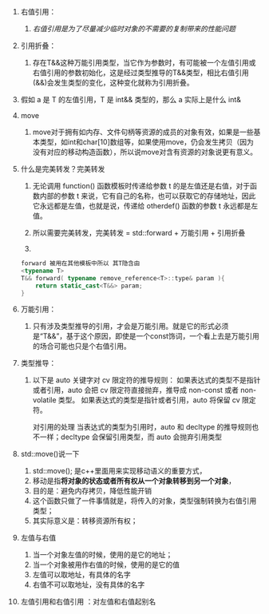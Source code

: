 1. 右值引用：

   1. *右值引用是为了尽量减少临时对象的不需要的复制带来的性能问题*
   
2. 引用折叠：

   1. 存在T&&这种万能引用类型，当它作为参数时，有可能被一个左值引用或右值引用的参数初始化，这是经过类型推导的T&&类型，相比右值引用(&&)会发生类型的变化，这种变化就称为引用折叠。

2. 假如 a 是 T 的左值引用，T 是 int&& 类型的，那么 a 实际上是什么 int&

3. move

   1. move对于拥有如内存、文件句柄等资源的成员的对象有效，如果是一些基本类型，如int和char[10]数组等，如果使用move，仍会发生拷贝（因为没有对应的移动构造函数），所以说move对含有资源的对象说更有意义。

4. 什么是完美转发？完美转发

   1. 无论调用 function() 函数模板时传递给参数 t 的是左值还是右值，对于函数内部的参数 t 来说，它有自己的名称，也可以获取它的存储地址，因此它永远都是左值，也就是说，传递给 otherdef() 函数的参数 t 永远都是左值。

   2. 所以需要完美转发，完美转发 = std::forward + 万能引用 + 引用折叠

   3.  

      ```c++
      forward 被用在其他模板中所以 其T隐含由 
      <typename T>
      T&& forward( typename remove_reference<T>::type& param ){
          return static_cast<T&&> param;
      }
      ```

      

5. 万能引用：

   1. 只有涉及类型推导的引用，才会是万能引用。就是它的形式必须是“T&&”，基于这个原因，即使是一个const饰词，一个看上去是万能引用的场合可能也只是个右值引用。

6. 类型推导：

   1. 以下是 auto 关键字对 cv 限定符的推导规则：
      如果表达式的类型不是指针或者引用，auto 会把 cv 限定符直接抛弃，推导成 non-const 或者 non-volatile 类型。
      如果表达式的类型是指针或者引用，auto 将保留 cv 限定符。

      对引用的处理
      当表达式的类型为引用时，auto 和 decltype 的推导规则也不一样；decltype 会保留引用类型，而 auto 会抛弃引用类型
   
8. std::move()说一下

   1. std::move(); 是c++里面用来实现移动语义的重要方式，
   2. 移动是指**将对象的状态或者所有权从一个对象转移到另一个对象**，
   3. 目的是：避免内存拷贝，降低性能开销
   4. 这个函数只做了一件事情就是，将传入的对象，类型强制转换为右值引用类型；
   5. 其实际意义是：转移资源所有权；

9. 左值与右值

   1. 当一个对象左值的时候，使用的是它的地址；
   1. 当一个对象被用作右值的时候，使用的是它的值
   1. 左值可以取地址，有具体的名字
   1. 右值不可以取地址，没有具体的名字

10. 左值引用和右值引用 ：对左值和右值起别名

